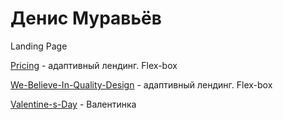 

# Денис Муравьёв
Landing Page


[Pricing](https://denya-m.github.io/pricing/ "Прайс-лист") - адаптивный лендинг. Flex-box

[We-Believe-In-Quality-Design](https://denya-m.github.io/We-Believe-In-Quality-Design/ "We-Believe-In-Quality-Design") - адаптивный лендинг. Flex-box

[Valentine-s-Day](https://denya-m.github.io/Valentine-s-Day/ "Valentine-s-Day") - Валентинка
